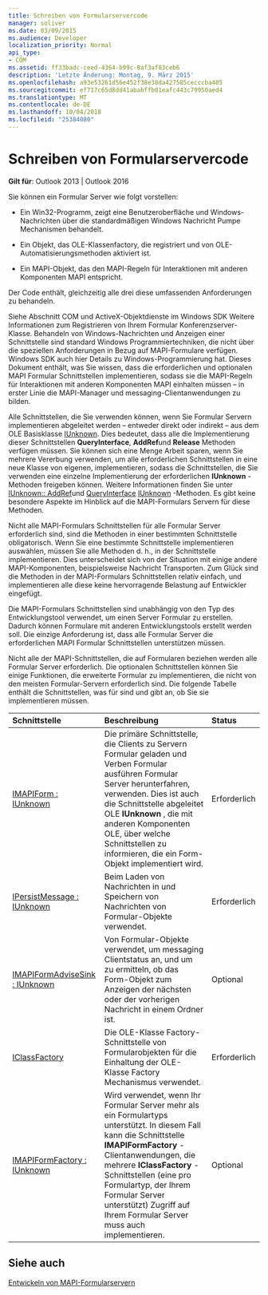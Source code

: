 ```yaml
---
title: Schreiben von Formularservercode
manager: soliver
ms.date: 03/09/2015
ms.audience: Developer
localization_priority: Normal
api_type:
- COM
ms.assetid: ff33badc-ceed-4364-b99c-8af3af83ceb6
description: 'Letzte Änderung: Montag, 9. März 2015'
ms.openlocfilehash: a93e53261d56e452f38e38da427585cecccba405
ms.sourcegitcommit: ef717c65d8dd41ababffb01eafc443c79950aed4
ms.translationtype: MT
ms.contentlocale: de-DE
ms.lasthandoff: 10/04/2018
ms.locfileid: "25384080"
---
```

# <a name="writing-form-server-code"></a>Schreiben von Formularservercode

  
  
**Gilt für**: Outlook 2013 | Outlook 2016 
  
Sie können ein Formular Server wie folgt vorstellen: 
  
- Ein Win32-Programm, zeigt eine Benutzeroberfläche und Windows-Nachrichten über die standardmäßigen Windows Nachricht Pumpe Mechanismen behandelt.
    
- Ein Objekt, das OLE-Klassenfactory, die registriert und von OLE-Automatisierungsmethoden aktiviert ist.
    
- Ein MAPI-Objekt, das den MAPI-Regeln für Interaktionen mit anderen Komponenten MAPI entspricht.
    
 Der Code enthält, gleichzeitig alle drei diese umfassenden Anforderungen zu behandeln. 
  
Siehe Abschnitt COM und ActiveX-Objektdienste im Windows SDK Weitere Informationen zum Registrieren von Ihrem Formular Konferenzserver-Klasse. Behandeln von Windows-Nachrichten und Anzeigen einer Schnittstelle sind standard Windows Programmiertechniken, die nicht über die speziellen Anforderungen in Bezug auf MAPI-Formulare verfügen. Windows SDK auch hier Details zu Windows-Programmierung hat. Dieses Dokument enthält, was Sie wissen, dass die erforderlichen und optionalen MAPI Formular Schnittstellen implementieren, sodass sie die MAPI-Regeln für Interaktionen mit anderen Komponenten MAPI einhalten müssen – in erster Linie die MAPI-Manager und messaging-Clientanwendungen zu bilden.
  
Alle Schnittstellen, die Sie verwenden können, wenn Sie Formular Servern implementieren abgeleitet werden – entweder direkt oder indirekt – aus dem OLE Basisklasse [IUnknown](https://msdn.microsoft.com/library/33f1d79a-33fc-4ce5-a372-e08bda378332%28Office.15%29.aspx). Dies bedeutet, dass alle die Implementierung dieser Schnittstellen **QueryInterface**, **AddRef**und **Release** Methoden verfügen müssen. Sie können sich eine Menge Arbeit sparen, wenn Sie mehrere Vererbung verwenden, um alle erforderlichen Schnittstellen in eine neue Klasse von eigenen, implementieren, sodass die Schnittstellen, die Sie verwenden eine einzelne Implementierung der erforderlichen **IUnknown** -Methoden freigeben können. Weitere Informationen finden Sie unter [IUnknown:: AddRef](https://msdn.microsoft.com/library/b4316efd-73d4-4995-b898-8025a316ba63%28Office.15%29.aspx)und [QueryInterface](https://msdn.microsoft.com/library/54d5ff80-18db-43f2-b636-f93ac053146d%28Office.15%29.aspx) [IUnknown](https://msdn.microsoft.com/library/4b494c6f-f0ee-4c35-ae45-ed956f40dc7a%28Office.15%29.aspx) -Methoden. Es gibt keine besondere Aspekte im Hinblick auf die MAPI-Formulars Servern für diese Methoden. 
  
Nicht alle MAPI-Formulars Schnittstellen für alle Formular Server erforderlich sind, sind die Methoden in einer bestimmten Schnittstelle obligatorisch. Wenn Sie eine bestimmte Schnittstelle implementieren auswählen, müssen Sie alle Methoden d. h., in der Schnittstelle implementieren. Dies unterscheidet sich von der Situation mit einige andere MAPI-Komponenten, beispielsweise Nachricht Transporten. Zum Glück sind die Methoden in der MAPI-Formulars Schnittstellen relativ einfach, und implementieren alle diese keine hervorragende Belastung auf Entwickler eingefügt.
  
Die MAPI-Formulars Schnittstellen sind unabhängig von den Typ des Entwicklungstool verwendet, um einen Server Formular zu erstellen. Dadurch können Formulare mit anderen Entwicklungstools erstellt werden soll. Die einzige Anforderung ist, dass alle Formular Server die erforderlichen MAPI Formular Schnittstellen unterstützen müssen.
  
Nicht alle der MAPI-Schnittstellen, die auf Formularen beziehen werden alle Formular Server erforderlich. Die optionalen Schnittstellen können Sie einige Funktionen, die erweiterte Formular zu implementieren, die nicht von den meisten Formular-Servern erforderlich sind. Die folgende Tabelle enthält die Schnittstellen, was für sind und gibt an, ob Sie sie implementieren müssen.
  
|**Schnittstelle**|**Beschreibung**|**Status**|
|:-----|:-----|:-----|
|[IMAPIForm : IUnknown](imapiformiunknown.md) <br/> |Die primäre Schnittstelle, die Clients zu Servern Formular geladen und Verben Formular ausführen Formular Server herunterfahren, verwenden. Dies ist auch die Schnittstelle abgeleitet OLE **IUnknown** , die mit anderen Komponenten OLE, über welche Schnittstellen zu informieren, die ein Form-Objekt implementiert wird.  <br/> |Erforderlich  <br/> |
|[IPersistMessage : IUnknown](ipersistmessageiunknown.md) <br/> |Beim Laden von Nachrichten in und Speichern von Nachrichten von Formular-Objekte verwendet.  <br/> |Erforderlich  <br/> |
|[IMAPIFormAdviseSink : IUnknown](imapiformadvisesinkiunknown.md) <br/> |Von Formular-Objekte verwendet, um messaging Clientstatus an, und um zu ermitteln, ob das Form-Objekt zum Anzeigen der nächsten oder der vorherigen Nachricht in einem Ordner ist.  <br/> |Optional  <br/> |
|[IClassFactory](https://msdn.microsoft.com/library/f624f833-2b69-43bc-92cd-c4ecbe6051c5%28Office.15%29.aspx) <br/> |Die OLE-Klasse Factory-Schnittstelle von Formularobjekten für die Einhaltung der OLE-Klasse Factory Mechanismus verwendet.  <br/> |Erforderlich  <br/> |
|[IMAPIFormFactory : IUnknown](imapiformfactoryiunknown.md) <br/> |Wird verwendet, wenn Ihr Formular Server mehr als ein Formulartyps unterstützt. In diesem Fall kann die Schnittstelle **IMAPIFormFactory** -Clientanwendungen, die mehrere **IClassFactory** -Schnittstellen (eine pro Formulartyp, der Ihrem Formular Server unterstützt) Zugriff auf Ihrem Formular Server muss auch implementieren.  <br/> |Optional  <br/> |
   
## <a name="see-also"></a>Siehe auch



[Entwickeln von MAPI-Formularservern](developing-mapi-form-servers.md)

